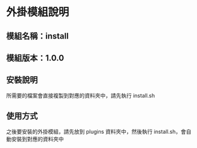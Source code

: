 # 外掛模組說明  
## 模組名稱：install  
## 模組版本：1.0.0  
## 安裝說明  
所需要的檔案會直接複製到對應的資料夾中，請先執行 install.sh 

## 使用方式
之後要安裝的外掛模組，請先放到 plugins 資料夾中，然後執行 install.sh，會自動安裝到對應的資料夾中  

